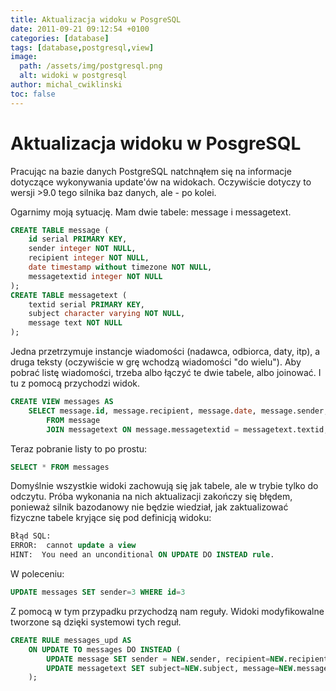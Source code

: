 ```yaml
---
title: Aktualizacja widoku w PosgreSQL
date: 2011-09-21 09:12:54 +0100
categories: [database]
tags: [database,postgresql,view]
image:
  path: /assets/img/postgresql.png
  alt: widoki w postgresql
author: michal_cwiklinski
toc: false
---
```


# Aktualizacja widoku w PosgreSQL

Pracując na bazie danych PostgreSQL natchnąłem się na informacje dotyczące wykonywania update'ów na widokach. Oczywiście dotyczy to wersji >9.0 tego silnika baz danych, ale - po kolei.

Ogarnimy moją sytuację. Mam dwie tabele: message i messagetext.
```sql
CREATE TABLE message (
    id serial PRIMARY KEY,
    sender integer NOT NULL,
    recipient integer NOT NULL,
    date timestamp without timezone NOT NULL,
    messagetextid integer NOT NULL
);
CREATE TABLE messagetext (
    textid serial PRIMARY KEY,
    subject character varying NOT NULL,
    message text NOT NULL
);
```

Jedna przetrzymuje instancje wiadomości (nadawca, odbiorca, daty, itp), a druga teksty (oczywiście w grę wchodzą wiadomości "do wielu"). Aby pobrać listę wiadomości, trzeba albo łączyć te dwie tabele, albo joinować. I tu z pomocą przychodzi widok.
```sql
CREATE VIEW messages AS
    SELECT message.id, message.recipient, message.date, message.sender, messagetext.textid, messagetext.message, messagetext.subject
        FROM message
        JOIN messagetext ON message.messagetextid = messagetext.textid;
```

Teraz pobranie listy to po prostu:
```sql
SELECT * FROM messages
```

Domyślnie wszystkie widoki zachowują się jak tabele, ale w trybie tylko do odczytu. Próba wykonania na nich aktualizacji zakończy się błędem, ponieważ silnik bazodanowy nie będzie wiedział, jak zaktualizować fizyczne tabele kryjące się pod definicją widoku:
```sql
Błąd SQL:
ERROR:  cannot update a view
HINT:  You need an unconditional ON UPDATE DO INSTEAD rule.
```

W poleceniu:
```sql
UPDATE messages SET sender=3 WHERE id=3
```

Z pomocą w tym przypadku przychodzą nam reguły. Widoki modyfikowalne tworzone są dzięki systemowi tych reguł.
```sql
CREATE RULE messages_upd AS
    ON UPDATE TO messages DO INSTEAD (
        UPDATE message SET sender = NEW.sender, recipient=NEW.recipient, date=NEW.date WHERE id = NEW.id;
        UPDATE messagetext SET subject=NEW.subject, message=NEW.message WHERE textid = NEW.textid;
    );
```
